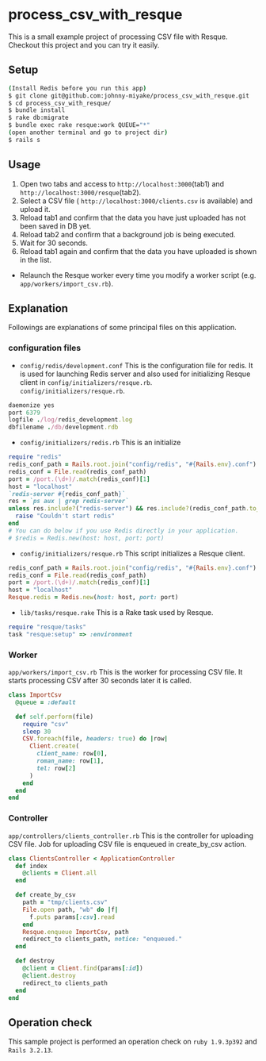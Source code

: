 # process_csv_with_resque
This is a small example project of processing CSV file with Resque. Checkout this project and you can try it easily.

## Setup
```sh
(Install Redis before you run this app)
$ git clone git@github.com:johnny-miyake/process_csv_with_resque.git
$ cd process_csv_with_resque/
$ bundle install
$ rake db:migrate
$ bundle exec rake resque:work QUEUE="*"
(open another terminal and go to project dir)
$ rails s
```

## Usage
1. Open two tabs and access to `http://localhost:3000`(tab1) and `http://localhost:3000/resque`(tab2).
2. Select a CSV file ( `http://localhost:3000/clients.csv` is available) and upload it.
3. Reload tab1 and confirm that the data you have just uploaded has not been saved in DB yet.
4. Reload tab2 and confirm that a background job is being executed.
5. Wait for 30 seconds.
6. Reload tab1 again and confirm that the data you have uploaded is shown in the list.

* Relaunch the Resque worker every time you modify a worker script (e.g. `app/workers/import_csv.rb`).


## Explanation
Followings are explanations of some principal files on this application.

### configuration files
* `config/redis/development.conf`
This is the configuration file for redis. It is used for launching Redis server
and also used for initializing Resque client in `config/initializers/resque.rb`.
`config/initializers/resque.rb`.
```ruby
daemonize yes
port 6379
logfile ./log/redis_development.log
dbfilename ./db/development.rdb
```

* `config/initializers/redis.rb`
This is an initialize
```ruby
require "redis"
redis_conf_path = Rails.root.join("config/redis", "#{Rails.env}.conf")
redis_conf = File.read(redis_conf_path)
port = /port.(\d+)/.match(redis_conf)[1]
host = "localhost"
`redis-server #{redis_conf_path}`
res = `ps aux | grep redis-server`
unless res.include?("redis-server") && res.include?(redis_conf_path.to_s)
  raise "Couldn't start redis"
end
# You can do below if you use Redis directly in your application.
# $redis = Redis.new(host: host, port: port)
```

* `config/initializers/resque.rb`
This script initializes a Resque client.
```ruby
redis_conf_path = Rails.root.join("config/redis", "#{Rails.env}.conf")
redis_conf = File.read(redis_conf_path)
port = /port.(\d+)/.match(redis_conf)[1]
host = "localhost"
Resque.redis = Redis.new(host: host, port: port)
```

* `lib/tasks/resque.rake`
This is a Rake task used by Resque.
```ruby
require "resque/tasks"
task "resque:setup" => :environment
```

### Worker
`app/workers/import_csv.rb`
This is the worker for processing CSV file. It starts processing CSV after 30
seconds later it is called.
```ruby
class ImportCsv
  @queue = :default

  def self.perform(file)
    require "csv"
    sleep 30
    CSV.foreach(file, headers: true) do |row|
      Client.create(
        client_name: row[0],
        roman_name: row[1],
        tel: row[2]
      )
    end
  end
end
```

### Controller
`app/controllers/clients_controller.rb`
This is the controller for uploading CSV file. Job for uploading CSV file is
enqueued in create_by_csv action.

```ruby
class ClientsController < ApplicationController
  def index
    @clients = Client.all
  end

  def create_by_csv
    path = "tmp/clients.csv"
    File.open path, "wb" do |f|
      f.puts params[:csv].read
    end
    Resque.enqueue ImportCsv, path
    redirect_to clients_path, notice: "enqueued."
  end

  def destroy
    @client = Client.find(params[:id])
    @client.destroy
    redirect_to clients_path
  end
end
```

## Operation check
This sample project is performed an operation check on `ruby 1.9.3p392` and `Rails 3.2.13`.
